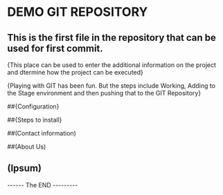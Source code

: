 # DEMO GIT REPOSITORY

## This is the first file in the repository that can be used for first commit. 

{This place can be used to enter the additional information on the project and dtermine how the project can be executed}


{Playing with GIT has been fun. But the steps include Working, Adding to the Stage environment and then pushing that to the GIT Repository}


##{Configuration}


##{Steps to install}


##(Contact information)

##(About Us)

## (Ipsum)





------ The END ---------
